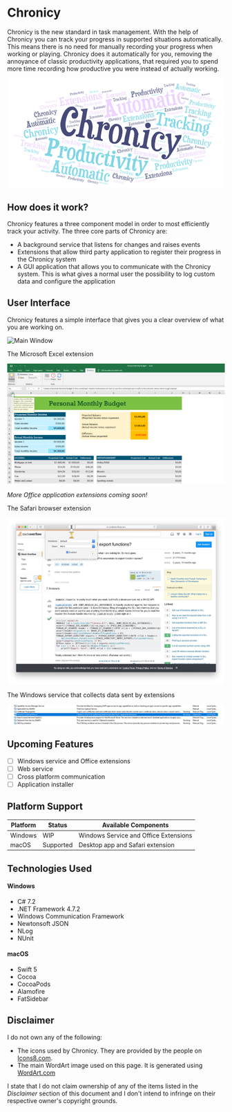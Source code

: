 # Chronicy

Chronicy is the new standard in task management. With the help of Chronicy you can track your progress in supported situations automatically. This means there is no need for manually recording your progress when working or playing. Chronicy does it automatically for you, removing the annoyance of classic productivity applications, that required you to spend more time recording how productive you were instead of actually working.

![Main Image](./Images/Main.png)

## How does it work?
Chronicy features a three component model in order to most efficiently track your activity. The three core parts of Chronicy are:
* A background service that listens for changes and raises events
* Extensions that allow third party application to register their progress in the Chronicy system
* A GUI application that allows you to communicate with the Chronicy system. This is what gives a normal user the possibility to log custom data and configure the application

## User Interface
Chronicy features a simple interface that gives you a clear overview of what you are working on.

![Main Window](./Images/MainWindow.png)

The Microsoft Excel extension

![Extension Excel](./Images/ExtensionExcel.png)

*More Office application extensions coming soon!*

The Safari browser extension

![Extension Safari](./Images/ExtensionSafari.jpg)

The Windows service that collects data sent by extensions

![Service Windows](./Images/ServiceWindows.png)

[comment]: <> (The Chronicy web service that allows your stored information to be carried cross-computer and cross-platform)

[//]: ![Web](./Images/Web.png)

## Upcoming Features

- [ ] Windows service and Office extensions
- [ ] Web service
- [ ] Cross platform communication
- [ ] Application installer

## Platform Support
|   Platform   |    Status    |          Available Components          |
| ------------ | ------------ | -------------------------------------- |
| Windows      | WIP          | Windows Service and Office Extensions  |
| macOS        | Supported    | Desktop app and Safari extension       |

## Technologies Used
#### Windows
* C# 7.2
* .NET Framework 4.7.2
* Windows Communication Framework
* Newtonsoft JSON
* NLog
* NUnit

#### macOS
* Swift 5
* Cocoa
* CocoaPods
* Alamofire
* FatSidebar

## Disclaimer
I do not own any of the following:
* The icons used by Chronicy. They are provided by the people on [Icons8.com](https://icons8.com).
* The main WordArt image used on this page. It is generated using [WordArt.com](https://wordart.com)

I state that I do not claim ownership of any of the items listed in the *Disclaimer* section of this document and I don't intend to infringe on their respective owner's copyright grounds.